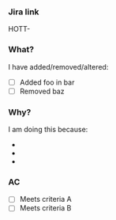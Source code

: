 ### Jira link

HOTT-<TODO>

### What?

I have added/removed/altered:

- [ ] Added foo in bar
- [ ] Removed baz

### Why?

I am doing this because:

-
-
-

### AC

- [ ] Meets criteria A
- [ ] Meets criteria B
